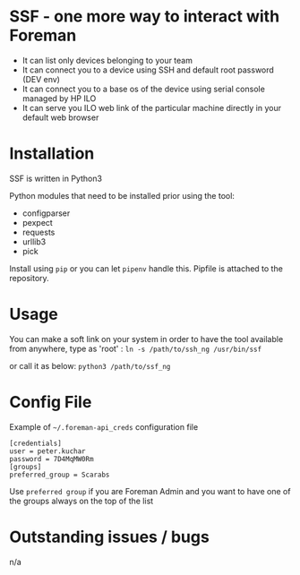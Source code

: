 # SSF - one more way to interact with Foreman

* It can list only devices belonging to your team
* It can connect you to a device using SSH and default root password (DEV env)
* It can connect you to a base os of the device using serial console managed by
  HP ILO 
* It can serve you ILO web link of the particular machine directly
  in your default web browser

# Installation

SSF is written in Python3

Python modules that need to be installed prior using the tool:
- configparser
- pexpect
- requests
- urllib3
- pick

Install using `pip` or you can let `pipenv` handle this. Pipfile is attached to the repository.

# Usage

You can make a soft link on your system in order to have the tool available from
anywhere, type as 'root' :
`ln -s /path/to/ssh_ng /usr/bin/ssf`

or call it as below:
`python3 /path/to/ssf_ng`

# Config File
Example of `~/.foreman-api_creds` configuration file

```
[credentials]
user = peter.kuchar
password = 7D4MqMW0Rm
[groups]
preferred_group = Scarabs
```

Use `preferred group` if you are Foreman Admin and you want to have one of the
groups always on the top of the list

# Outstanding issues / bugs

n/a


